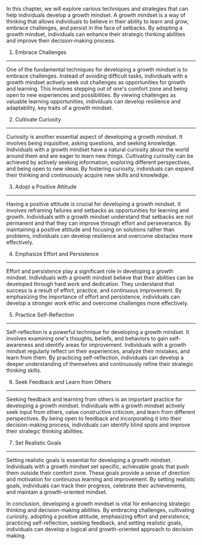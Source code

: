 
In this chapter, we will explore various techniques and strategies that can help individuals develop a growth mindset. A growth mindset is a way of thinking that allows individuals to believe in their ability to learn and grow, embrace challenges, and persist in the face of setbacks. By adopting a growth mindset, individuals can enhance their strategic thinking abilities and improve their decision-making process.

1. Embrace Challenges
---------------------

One of the fundamental techniques for developing a growth mindset is to embrace challenges. Instead of avoiding difficult tasks, individuals with a growth mindset actively seek out challenges as opportunities for growth and learning. This involves stepping out of one's comfort zone and being open to new experiences and possibilities. By viewing challenges as valuable learning opportunities, individuals can develop resilience and adaptability, key traits of a growth mindset.

2. Cultivate Curiosity
----------------------

Curiosity is another essential aspect of developing a growth mindset. It involves being inquisitive, asking questions, and seeking knowledge. Individuals with a growth mindset have a natural curiosity about the world around them and are eager to learn new things. Cultivating curiosity can be achieved by actively seeking information, exploring different perspectives, and being open to new ideas. By fostering curiosity, individuals can expand their thinking and continuously acquire new skills and knowledge.

3. Adopt a Positive Attitude
----------------------------

Having a positive attitude is crucial for developing a growth mindset. It involves reframing failures and setbacks as opportunities for learning and growth. Individuals with a growth mindset understand that setbacks are not permanent and that they can improve through effort and perseverance. By maintaining a positive attitude and focusing on solutions rather than problems, individuals can develop resilience and overcome obstacles more effectively.

4. Emphasize Effort and Persistence
-----------------------------------

Effort and persistence play a significant role in developing a growth mindset. Individuals with a growth mindset believe that their abilities can be developed through hard work and dedication. They understand that success is a result of effort, practice, and continuous improvement. By emphasizing the importance of effort and persistence, individuals can develop a stronger work ethic and overcome challenges more effectively.

5. Practice Self-Reflection
---------------------------

Self-reflection is a powerful technique for developing a growth mindset. It involves examining one's thoughts, beliefs, and behaviors to gain self-awareness and identify areas for improvement. Individuals with a growth mindset regularly reflect on their experiences, analyze their mistakes, and learn from them. By practicing self-reflection, individuals can develop a deeper understanding of themselves and continuously refine their strategic thinking skills.

6. Seek Feedback and Learn from Others
--------------------------------------

Seeking feedback and learning from others is an important practice for developing a growth mindset. Individuals with a growth mindset actively seek input from others, value constructive criticism, and learn from different perspectives. By being open to feedback and incorporating it into their decision-making process, individuals can identify blind spots and improve their strategic thinking abilities.

7. Set Realistic Goals
----------------------

Setting realistic goals is essential for developing a growth mindset. Individuals with a growth mindset set specific, achievable goals that push them outside their comfort zone. These goals provide a sense of direction and motivation for continuous learning and improvement. By setting realistic goals, individuals can track their progress, celebrate their achievements, and maintain a growth-oriented mindset.

In conclusion, developing a growth mindset is vital for enhancing strategic thinking and decision-making abilities. By embracing challenges, cultivating curiosity, adopting a positive attitude, emphasizing effort and persistence, practicing self-reflection, seeking feedback, and setting realistic goals, individuals can develop a logical and growth-oriented approach to decision making.
